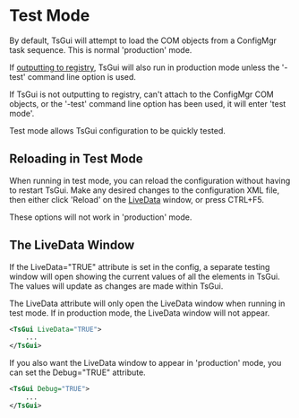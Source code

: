 # Test Mode

By default, TsGui will attempt to load the COM objects from a ConfigMgr task sequence. This is normal 'production' mode.

If [outputting to registry](/documentation/features/TsGuiOutput.md#registry-output), TsGui will also run in production mode unless the '-test' command line option is used.

If TsGui is not outputting to registry, can't attach to the ConfigMgr COM objects, or the '-test' command line option has been used, it will enter 'test mode'.

Test mode allows TsGui configuration to be quickly tested.

## Reloading in Test Mode

When running in test mode, you can reload the configuration without having to restart TsGui. Make any desired changes to the configuration XML file, then either click 'Reload' on the [LiveData](#the-livedata-window) window, or press CTRL+F5.

These options will not work in 'production' mode.

## The LiveData Window

If the LiveData="TRUE" attribute is set in the config, a separate testing window will open showing the current values of all the elements in TsGui. The values will update as changes are made within TsGui.

The LiveData attribute will only open the LiveData window when running in test mode. If in production mode, the LiveData window will not appear.

```xml
<TsGui LiveData="TRUE">
    ...
</TsGui>
```

If you also want the LiveData window to appear in 'production' mode, you can set the Debug="TRUE" attribute.

```xml
<TsGui Debug="TRUE">
    ...
</TsGui>
```